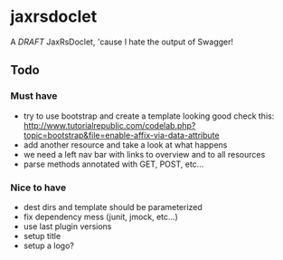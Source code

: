 jaxrsdoclet
===============

A *DRAFT* JaxRsDoclet, 'cause I hate the output of Swagger!

## Todo

### Must have

  * try to use bootstrap and create a template looking good
    check this: http://www.tutorialrepublic.com/codelab.php?topic=bootstrap&file=enable-affix-via-data-attribute
  * add another resource and take a look at what happens
  * we need a left nav bar with links to overview and to all resources
  * parse methods annotated with GET, POST, etc...
  
### Nice to have

  * dest dirs and template should be parameterized
  * fix dependency mess (junit, jmock, etc...)
  * use last plugin versions
  * setup title
  * setup a logo?
